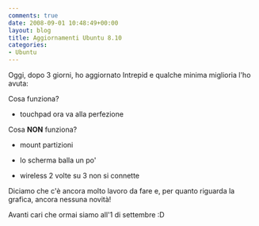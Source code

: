 ```yaml
---
comments: true
date: 2008-09-01 10:48:49+00:00
layout: blog
title: Aggiornamenti Ubuntu 8.10
categories:
- Ubuntu
---
```


Oggi, dopo 3 giorni, ho aggiornato Intrepid e qualche minima miglioria l'ho avuta:

Cosa funziona?



	
  * touchpad ora va alla perfezione


Cosa **NON** funziona?



	
  * mount partizioni

	
  * lo scherma balla un po'

	
  * wireless 2 volte su 3 non si connette


Diciamo che c'è ancora molto lavoro da fare e, per quanto riguarda la grafica, ancora nessuna novità!

Avanti cari che ormai siamo all'1 di settembre :D
